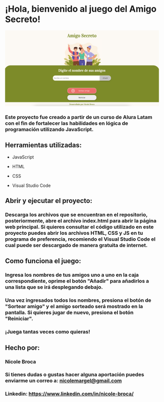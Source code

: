 # ¡Hola, bienvenido al juego del Amigo Secreto!

![imagen](https://github.com/NicoleBroca/Amigo-Secreto/blob/main/assets/Portada.png)

### Este proyecto fue creado a partir de un curso de Alura Latam con el fin de fortalecer las habilidades en lógica de programación utilizando JavaScript.

## Herramientas utilizadas:

* JavaScript 

* HTML

* CSS

* Visual Studio Code

## Abrir y ejecutar el proyecto:

### Descarga los archivos que se encuentran en el repositorio, posteriormente, abre el archivo index.html para abrir la página web principal. Si quieres consultar el código utilizado en este proyecto puedes abrir los archivos HTML, CSS y JS en tu programa de preferencia, recomiendo el Visual Studio Code el cual puede ser descargado de manera gratuita de internet.

## Como funciona el juego:

### Ingresa los nombres de tus amigos uno a uno en la caja correspondiente, oprime el botón "Añadir" para añadirlos a una lista que se irá desplegando debajo. 
### Una vez ingresados todos los nombres, presiona el botón de "Sortear amigo" y el amigo sorteado será mostrado en la pantalla. Si quieres jugar de nuevo, presiona el botón "Reiniciar".
### ¡Juega tantas veces como quieras!

## Hecho por:

### Nicole Broca

### Si tienes dudas o gustas hacer alguna aportación puedes enviarme un correo a: nicolemargel@gmail.com

### Linkedin: https://www.linkedin.com/in/nicole-broca/
